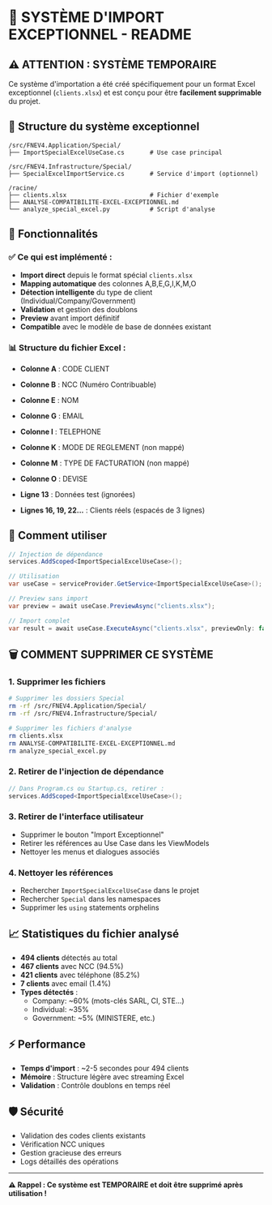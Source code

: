 # 🚨 SYSTÈME D'IMPORT EXCEPTIONNEL - README

## ⚠️ ATTENTION : SYSTÈME TEMPORAIRE

Ce système d'importation a été créé spécifiquement pour un format Excel exceptionnel (`clients.xlsx`) et est conçu pour être **facilement supprimable** du projet.

## 📁 Structure du système exceptionnel

```
/src/FNEV4.Application/Special/
├── ImportSpecialExcelUseCase.cs       # Use case principal

/src/FNEV4.Infrastructure/Special/
├── SpecialExcelImportService.cs       # Service d'import (optionnel)

/racine/
├── clients.xlsx                       # Fichier d'exemple
├── ANALYSE-COMPATIBILITE-EXCEL-EXCEPTIONNEL.md
└── analyze_special_excel.py           # Script d'analyse
```

## 🎯 Fonctionnalités

### ✅ Ce qui est implémenté :
- **Import direct** depuis le format spécial `clients.xlsx`
- **Mapping automatique** des colonnes A,B,E,G,I,K,M,O
- **Détection intelligente** du type de client (Individual/Company/Government)
- **Validation** et gestion des doublons
- **Preview** avant import définitif
- **Compatible** avec le modèle de base de données existant

### 📊 Structure du fichier Excel :
- **Colonne A** : CODE CLIENT
- **Colonne B** : NCC (Numéro Contribuable)
- **Colonne E** : NOM
- **Colonne G** : EMAIL  
- **Colonne I** : TELEPHONE
- **Colonne K** : MODE DE REGLEMENT (non mappé)
- **Colonne M** : TYPE DE FACTURATION (non mappé)
- **Colonne O** : DEVISE

- **Ligne 13** : Données test (ignorées)
- **Lignes 16, 19, 22...** : Clients réels (espacés de 3 lignes)

## 🔧 Comment utiliser

```csharp
// Injection de dépendance
services.AddScoped<ImportSpecialExcelUseCase>();

// Utilisation
var useCase = serviceProvider.GetService<ImportSpecialExcelUseCase>();

// Preview sans import
var preview = await useCase.PreviewAsync("clients.xlsx");

// Import complet
var result = await useCase.ExecuteAsync("clients.xlsx", previewOnly: false);
```

## 🗑️ COMMENT SUPPRIMER CE SYSTÈME

### 1. Supprimer les fichiers
```bash
# Supprimer les dossiers Special
rm -rf /src/FNEV4.Application/Special/
rm -rf /src/FNEV4.Infrastructure/Special/

# Supprimer les fichiers d'analyse
rm clients.xlsx
rm ANALYSE-COMPATIBILITE-EXCEL-EXCEPTIONNEL.md
rm analyze_special_excel.py
```

### 2. Retirer de l'injection de dépendance
```csharp
// Dans Program.cs ou Startup.cs, retirer :
services.AddScoped<ImportSpecialExcelUseCase>();
```

### 3. Retirer de l'interface utilisateur
- Supprimer le bouton "Import Exceptionnel" 
- Retirer les références au Use Case dans les ViewModels
- Nettoyer les menus et dialogues associés

### 4. Nettoyer les références
- Rechercher `ImportSpecialExcelUseCase` dans le projet
- Rechercher `Special` dans les namespaces
- Supprimer les `using` statements orphelins

## 📈 Statistiques du fichier analysé

- **494 clients** détectés au total
- **467 clients** avec NCC (94.5%)
- **421 clients** avec téléphone (85.2%)
- **7 clients** avec email (1.4%)
- **Types détectés** :
  - Company: ~60% (mots-clés SARL, CI, STE...)
  - Individual: ~35%
  - Government: ~5% (MINISTERE, etc.)

## ⚡ Performance

- **Temps d'import** : ~2-5 secondes pour 494 clients
- **Mémoire** : Structure légère avec streaming Excel
- **Validation** : Contrôle doublons en temps réel

## 🛡️ Sécurité

- Validation des codes clients existants
- Vérification NCC uniques
- Gestion gracieuse des erreurs
- Logs détaillés des opérations

---

**⚠️ Rappel : Ce système est TEMPORAIRE et doit être supprimé après utilisation !**
